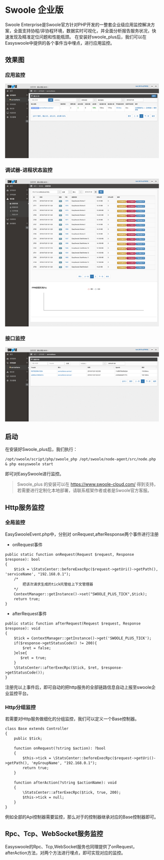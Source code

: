 # Swoole 企业版

Swoole Enterprise是Swoole官方针对PHP开发的一整套企业级应用监控解决方案，全面支持协程/非协程环境，数据实时可视化，并全面分析报告服务状况，快速发现及精准定位问题和性能瓶颈。
在安装好swoole_plus后，我们可以在Easyswoole中提供的各个事件当中埋点，进行应用监控。

## 效果图

### 应用监控
![](./../Resource/SwoolePlus/img3.png)

### 调试器-进程状态监控
![](./../Resource/SwoolePlus/img1.png)

### 接口监控
![](./../Resource/SwoolePlus/img2.png)


## 启动

在安装好Swoole_plus后，我们执行：
```
/opt/swoole/script/php/swoole_php /opt/swoole/node-agent/src/node.php & php easyswoole start
```
即可对EasySwoole进行监控。


> Swoole_plus 的安装可以在 https://www.swoole-cloud.com/ 得到支持，若需要进行定制化本地部署，请联系框架作者或者是Swoole官方客服。

## Http服务监控

### 全局监控

EasySwooleEvent.php中，分别对 onRequest,afterResponse两个事件进行注册

- onRequest事件

```
public static function onRequest(Request $request, Response $response): bool
{
    $tick = \StatsCenter::beforeExecRpc($request->getUri()->getPath(), 'serviceName', "192.168.0.1");
    /*
        把该次请求生成的tick托管给上下文管理器
    */
    ContextManager::getInstance()->set("SWOOLE_PLUS_TICK",$tick);
    return true;
}
```
- afterRequest事件

```
public static function afterRequest(Request $request, Response $response): void
{
    $tick = ContextManager::getInstance()->get('SWOOLE_PLUS_TICK');
    if($response->getStatusCode() != 200){
        $ret = false;
    }else{
       $ret = true;
    }
    \StatsCenter::afterExecRpc($tick, $ret, $response->getStatusCode());
}
```

注册完以上事件后，即可自动的把http服务的全部链路信息自动上报至swoole企业监控平台。


### Http分组监控

若需要对Http服务做细化的分组监控，我们可以定义一个Base控制器。
```
class Base extends Controller
{
    public $tick;
    
    function onRequest(?string $action): ?bool
    {
        $this->tick = \StatsCenter::beforeExecRpc($request->getUri()->getPath(), 'myGroupName', "192.168.0.1");
        return true;
    }
    
    function afterAction(?string $actionName): void
    {
        \StatsCenter::afterExecRpc($tick, true, 200);
        $this->tick = null;
    }
}
```

例如全部的Api控制器需要监控，那么对于的控制器继承对应的Base控制器即可。


## Rpc、Tcp、WebSocket服务监控

Easyswoole的Rpc、Tcp,WebSocket服务也同理提供了onRequest，afterAction方法，对两个方法进行埋点，即可实现对应的监控。